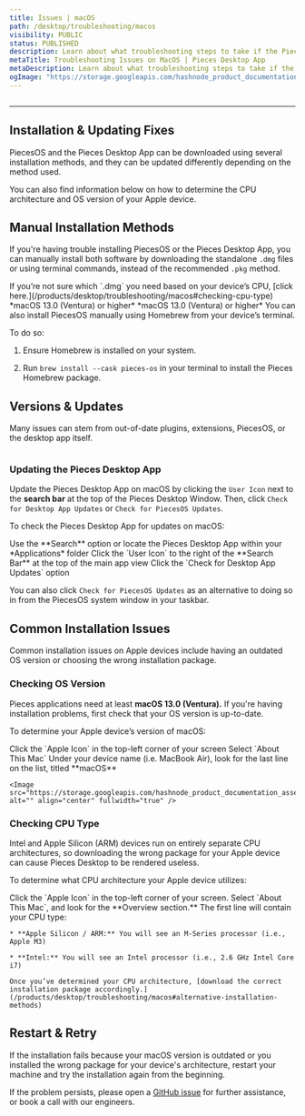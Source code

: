 ```yaml
---
title: Issues | macOS
path: /desktop/troubleshooting/macos
visibility: PUBLIC
status: PUBLISHED
description: Learn about what troubleshooting steps to take if the Pieces Desktop App isn’t working as expected on your macOS device.
metaTitle: Troubleshooting Issues on MacOS | Pieces Desktop App
metaDescription: Learn about what troubleshooting steps to take if the Pieces Desktop App isn’t working as expected on your macOS device.
ogImage: "https://storage.googleapis.com/hashnode_product_documentation_assets/og_images/desktop/macos_troubleshooting.png"
---
```


<Image src="https://storage.googleapis.com/hashnode_product_documentation_assets/meet_pieces_assets/meet_pieces/troubleshooting/macos/troubleshooting_macos.png" alt="" align="center" fullwidth="true" />

***

## Installation & Updating Fixes

PiecesOS and the Pieces Desktop App can be downloaded using several installation methods, and they can be updated differently depending on the method used.

You can also find information below on how to determine the CPU architecture and OS version of your Apple device.

<on-device-storage />

## Manual Installation Methods

If you're having trouble installing PiecesOS or the Pieces Desktop App, you can manually install both software by downloading the standalone `.dmg` files or using terminal commands, instead of the recommended `.pkg` method.

<Callout type="alert">
  If you’re not sure which `.dmg` you need based on your device’s CPU, [click here.](/products/desktop/troubleshooting/macos#checking-cpu-type)
</Callout>

<CardGroup cols={2}>
  <Card title="Pieces Desktop App — ARM .DMG" image="/assets/icons/platform_logos/macos_logo.png" href="https://builds.pieces.app/stages/production/os_server/dmg/download?download=true&product=DOCUMENTATION_WEBSITE" external="true">
    *macOS 13.0 (Ventura) or higher*
  </Card>

  <Card title="Pieces Desktop App — Intel .DMG" image="/assets/icons/platform_logos/macos_logo.png" href="https://builds.pieces.app/stages/production/pieces_for_x/dmg/download?download=true&product=DOCUMENTATION_WEBSITE" external="true">
    *macOS 13.0 (Ventura) or higher*
  </Card>
</CardGroup>

<Card title="Installing via Homebrew" image="/assets/icons/platform_logos/macos_logo.png">
  You can also install PiecesOS manually using Homebrew from your device’s terminal.

  To do so:

  1. Ensure Homebrew is installed on your system.

  2. Run `brew install --cask pieces-os` in your terminal to install the Pieces Homebrew package.
</Card>

## Versions & Updates

Many issues can stem from out-of-date plugins, extensions, PiecesOS, or the desktop app itself.

<Image src="https://storage.googleapis.com/hashnode_product_documentation_assets/desktop_app_assets/desktop_app_MAIN/new_media/Troubleshooting/macOS/check_for_updates_pos.png" alt="" align="center" fullwidth="true" />

### Updating the Pieces Desktop App

Update the Pieces Desktop App on macOS by clicking the `User Icon` next to the **search bar** at the top of the Pieces Desktop Window. Then, click `Check for Desktop App Updates` or `Check for PiecesOS Updates`.

To check the Pieces Desktop App for updates on macOS:

<Steps>
  <Step title="Open the Pieces Desktop App">
    Use the **Search** option or locate the Pieces Desktop App within your *Applications* folder
  </Step>

  <Step title="Locate the Update Option">
    Click the `User Icon` to the right of the **Search Bar** at the top of the main app view
  </Step>

  <Step title="Check for Updates">
    Click the `Check for Desktop App Updates` option
  </Step>
</Steps>

<Image src="https://storage.googleapis.com/hashnode_product_documentation_assets/desktop_app_assets/desktop_app_MAIN/new_media/Troubleshooting/Windows/check_for_updates_pfd.png" alt="" align="center" fullwidth="true" />

You can also click `Check for PiecesOS Updates` as an alternative to doing so in from the PiecesOS system window in your taskbar.

## Common Installation Issues

Common installation issues on Apple devices include having an outdated OS version or choosing the wrong installation package.

### Checking OS Version

Pieces applications need at least **macOS 13.0 (Ventura).** If you're having installation problems, first check that your OS version is up-to-date.

To determine your Apple device’s version of macOS:

<Steps>
  <Step title="Locate the Apple Icon">
    Click the `Apple Icon` in the top-left corner of your screen
  </Step>

  <Step title="Learn More About your Mac">
    Select `About This Mac`
  </Step>

  <Step title="Find your OS Version">
    Under your device name (i.e. MacBook Air), look for the last line on the list, titled **macOS**

    <Image src="https://storage.googleapis.com/hashnode_product_documentation_assets/meet_pieces_assets/meet_pieces/troubleshooting/macos/macos_checking_about_mac.gif" alt="" align="center" fullwidth="true" />
  </Step>
</Steps>

### Checking CPU Type

Intel and Apple Silicon (ARM) devices run on entirely separate CPU architectures, so downloading the wrong package for your Apple device can cause Pieces Desktop to be rendered useless.

To determine what CPU architecture your Apple device utilizes:

<Steps>
  <Step title="Open the Apple Options">
    Click the `Apple Icon` in the top-left corner of your screen.
  </Step>

  <Step title="Locate Mac Information">
    Select `About This Mac`, and look for the **Overview section.** The first line will contain your CPU type:

    * **Apple Silicon / ARM:** You will see an M-Series processor (i.e., Apple M3)

    * **Intel:** You will see an Intel processor (i.e., 2.6 GHz Intel Core i7)

    Once you’ve determined your CPU architecture, [download the correct installation package accordingly.](/products/desktop/troubleshooting/macos#alternative-installation-methods)
  </Step>
</Steps>

## Restart & Retry

If the installation fails because your macOS version is outdated or you installed the wrong package for your device's architecture, restart your machine and try the installation again from the beginning.

If the problem persists, please open a <a target="_blank" href="https://github.com/pieces-app/support/issues">GitHub issue</a> for further assistance, or book a call with our engineers.
